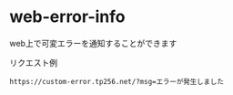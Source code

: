 # web-error-info
web上で可変エラーを通知することができます


リクエスト例
```
https://custom-error.tp256.net/?msg=エラーが発生しました
